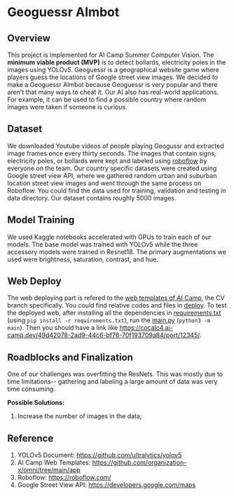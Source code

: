 # Geoguessr AImbot
## Overview
This project is implemented for AI Camp Summer Computer Vision. The **minimum viable product (MVP)** is to detect bollards, electricity poles in the images using YOLOv5. Geoguessr is a geographical website game where players guess the locations of Google street view images. We decided to make a Geoguessr AImbot because Geoguessr is very popular and there aren’t that many ways to cheat it. Our AI also has real-world applications. For example, it can be used to find a possible country where random images were taken if someone is curious.

## Dataset
We downloaded Youtube videos of people playing Geogussr and extracted image frames once every thirty seconds. The images that contain signs, electricity poles, or bollards were kept and labeled using [roboflow](https://roboflow.com/) by everyone on the team. Our country specific datasets were created using Google street view API, where we gathered random urban and suburban location street view images and went through the same process on Roboflow. 
You could find the data used for training, validation and testing in data directory. Our dataset contains roughly 5000 images. 

## Model Training
We used Kaggle notebooks accelerated with GPUs to train each of our models. The base model was trained with YOLOv5 while the three accessory models were trained in Resnet18. The primary augmentations we used were brightness, saturation, contrast, and hue.

## Web Deploy

The web deploying part is refered to the [web templates of AI Camp](https://github.com/organization-x/omni), the CV branch specifically. You could find relative codes and files in [deploy](deploy). To test the deployed web, after installing all the dependencies in [requirements.txt](deploy/app/requirements.txt) (using `pip install -r requirements.txt`), run the [main.py](deploy/app/main.py) (`python3 -m main`). Then you should have a link like https://cocalc4.ai-camp.dev/49d42078-2ad9-44c6-bf76-70f193709a84/port/12345/. 

## Roadblocks and Finalization
One of our challenges was overfitting the ResNets. This was mostly due to time limitations-- gathering and labeling a large amount of data was very time consuming.

**Possible Solutions:** 
1. Increase the number of images in the data;

## Reference
1. YOLOv5 Document: https://github.com/ultralytics/yolov5
2. AI Camp Web Templates: https://github.com/organization-x/omni/tree/main/app
3. Roboflow: https://roboflow.com/
4. Google Street View API: https://developers.google.com/maps
